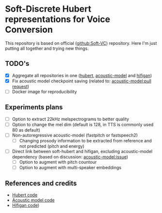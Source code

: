 # Soft-Discrete Hubert representations for Voice Conversion

This repository is based on official ([github:Soft-VC](https://github.com/bshall/soft-vc)) repository. Here I'm just putting all together and trying new things.

## TODO's

- [X] Aggregate all repositories in one ([hubert](https://github.com/bshall/hubert), [acoustic-model](https://github.com/bshall/acoustic-model) and [hifigan](https://github.com/bshall/hifigan))
- [X] Fix acoustic model checkpoint saving (related to: [acoustic-model:pull request](https://github.com/bshall/acoustic-model/pull/8))
- [ ] Docker image for reproducibility

## Experiments plans

- [ ] Option to extract 22kHz melspectrograms to better quality
- [ ] Option to change the mel dim (default is 128, in TTS is commonly used 80 as default)
- [ ] Non-autoregressive acoustic-model (fastpitch or fastspeech2)
  - [ ] Changing prosody information to be extracted from reference and not predicted (pitch and energy)
- [ ] Direct link between soft-hubert and hifigan, excluding acoustic-model dependency (based on discussion: [acoustic-model:issue](https://github.com/bshall/acoustic-model/issues/6))
  - [ ] Option to augment with pitch countour   
  - [ ] Option to augment with multi-speaker embeddings

## References and credits

- [Hubert code](https://github.com/bshall/hubert)
- [Acoustic model code](https://github.com/bshall/acoustic-model)
- [Hifigan code](https://github.com/bshall/hifigan))
